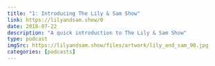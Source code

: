 ```yaml
---
title: "1: Introducing The Lily & Sam Show"
link: https://lilyandsam.show/0
date: 2018-07-22
description: "A quick introduction to The Lily & Sam Show"
type: podcast
imgSrc: https://lilyandsam.show/files/artwork/lily_and_sam_90.jpg
categories: [podcasts]
---
```

